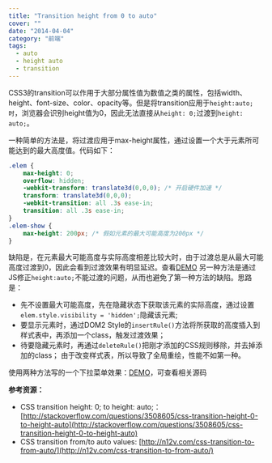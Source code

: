 ```yaml
---
title: "Transition height from 0 to auto"
cover: ""
date: "2014-04-04"
category: "前端"
tags:
  - auto
  - height auto
  - transition
---
```


CSS3的transition可以作用于大部分属性值为数值之类的属性，包括width、height、font-size、color、opacity等。但是将transition应用于`height:auto;时`，浏览器会识别height值为0，因此无法直接从`height: 0;`过渡到`height: auto;`。

一种简单的方法是，将过渡应用于max-height属性，通过设置一个大于元素所可能达到的最大高度值。代码如下：

```css
.elem {
    max-height: 0;
    overflow: hidden;
    -webkit-transform: translate3d(0,0,0); /* 开启硬件加速 */
    transform: translate3d(0,0,0);
    -webkit-transition: all .3s ease-in;
    transition: all .3s ease-in;
}
.elem-show {
    max-height: 200px; /* 假如元素的最大可能高度为200px */
}
```

缺陷是，在元素最大可能高度与实际高度相差比较大时，由于过渡总是从最大可能高度过渡到0，因此会看到过渡效果有明显延迟。查看[DEMO](/demo/transition-auto-delay.html)
另一种方法是通过JS修正`height:auto;`不能过渡的问题，从而也避免了第一种方法的缺陷。思路是：

*   先不设置最大可能高度，先在隐藏状态下获取该元素的实际高度，通过设置`elem.style.visibility = 'hidden';`隐藏该元素;
*   要显示元素时，通过DOM2 Style的`insertRule()`方法将所获取的高度插入到样式表中，再添加一个class，触发过渡效果；
*   待要隐藏元素时，再通过`deleteRule()`把刚才添加的CSS规则移除，并去掉添加的class；
由于改变样式表，所以导致了全局重绘，性能不如第一种。

使用两种方法写的一个下拉菜单效果：[DEMO](/demo/transition-height-from-0-to-auto.html)，可查看相关源码

**参考资源：**

*   CSS transition height: 0; to height: auto;：[http://stackoverflow.com/questions/3508605/css-transition-height-0-to-height-auto](http://stackoverflow.com/questions/3508605/css-transition-height-0-to-height-auto)
*   CSS transition from/to auto values: [http://n12v.com/css-transition-to-from-auto/](http://n12v.com/css-transition-to-from-auto/)
